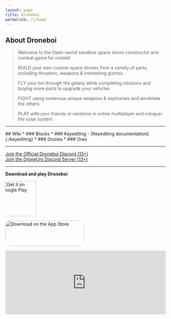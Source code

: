 ```yaml
---
layout: page
title: Droneboi
permalink: /1/home
---
```


## About Droneboi
> Welcome to the Open-world sandbox space drone constructor and combat game for mobile!
>
> BUILD your own custom space drones from a variety of parts, including thrusters, weapons & interesting gizmos.
>
> FLY your boi through the galaxy while completing missions and buying more parts to upgrade your vehicles.
>
> FIGHT using numerous unique weapons & explosives and annihilate the others.
>
> PLAY with your friends or randoms in online multiplayer and conquer the solar system.

---

<div id="toc" markdown="1">
## Wiki
* ### Blocks
* ### Keyediting
  - [Keyediting documentation](./keyediting)
* ### Drones
* ### Ores
</div>
  
---

[Join the Official Droneboi Discord (13+)](https://discord.gg/bmfH8xTRjk)  
[Join the DroneUni Discord Server (13+)](https://discord.gg/fSC9CWBQwg)

---

**Download and play Droneboi**

<a style="display: block;overflow: hidden; width:auto; height:110px;" href='https://play.google.com/store/apps/details?id=com.ryzenet.droneboi&utm_source=droneuni&pcampaignid=pcampaignidMKT-Other-global-all-co-prtnr-py-PartBadge-Mar2515-1'><img style="width:auto; height:110px; position: relative; left: -13px;" alt='Get it on Google Play' src='https://play.google.com/intl/en_us/badges/static/images/badges/en_badge_web_generic.png'/></a>

<a href="https://apps.apple.com/us/app/droneboi-space-sandbox/id1565410295?itsct=apps_box_badge&amp;itscg=30200" style="display: block; overflow: hidden; border-radius: 13px; width: 249px; height: 80px;"><img src="https://tools.applemediaservices.com/api/badges/download-on-the-app-store/black/en-us?size=250x83&amp;releaseDate=1620086400&h=adda5bba945f9aba27769e2e5f835bfa" alt="Download on the App Store" style="border-radius: 13px; width: 249px; height: 80px;"></a>
<iframe src="https://drive.google.com/embeddedfolderview?id=1eNQ2nTufhocZ3fTv7hlFY8KfAlnTU2WF#list" style="width:100%; height:200px; border:0;"></iframe>
